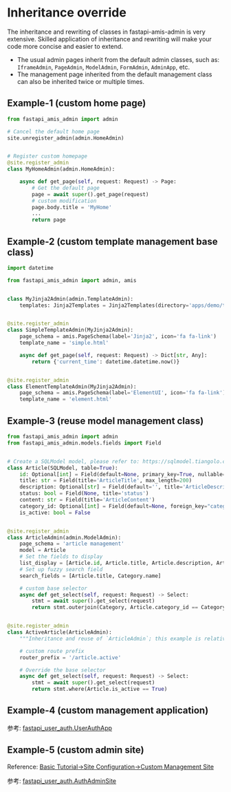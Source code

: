 # Inheritance override

The inheritance and rewriting of classes in fastapi-amis-admin is very extensive. Skilled application of inheritance and rewriting will make your code more concise and easier to extend.

- The usual admin pages inherit from the default admin classes, such as: `IframeAdmin`, `PageAdmin`, `ModelAdmin`, `FormAdmin`, `AdminApp`, etc.
- The management page inherited from the default management class can also be inherited twice or multiple times.

## Example-1 (custom home page)

```python linenums="1" hl_lines="4 9"
from fastapi_amis_admin import admin

# Cancel the default home page
site.unregister_admin(admin.HomeAdmin)


# Register custom homepage
@site.register_admin
class MyHomeAdmin(admin.HomeAdmin):

    async def get_page(self, request: Request) -> Page:
        # Get the default page
        page = await super().get_page(request)
        # custom modification
        page.body.title = 'MyHome'
        ...
        return page
```

## Example-2 (custom template management base class)

```python linenums="1" hl_lines="6 7 11 20"
import datetime

from fastapi_amis_admin import admin, amis


class MyJinja2Admin(admin.TemplateAdmin):
    templates: Jinja2Templates = Jinja2Templates(directory='apps/demo/templates')


@site.register_admin
class SimpleTemplateAdmin(MyJinja2Admin):
    page_schema = amis.PageSchema(label='Jinja2', icon='fa fa-link')
    template_name = 'simple.html'

    async def get_page(self, request: Request) -> Dict[str, Any]:
        return {'current_time': datetime.datetime.now()}


@site.register_admin
class ElementTemplateAdmin(MyJinja2Admin):
    page_schema = amis.PageSchema(label='ElementUI', icon='fa fa-link')
    template_name = 'element.html'

```

## Example-3 (reuse model management class)

```python linenums="1" hl_lines="32"
from fastapi_amis_admin import admin
from fastapi_amis_admin.models.fields import Field


# Create a SQLModel model, please refer to: https://sqlmodel.tiangolo.com/
class Article(SQLModel, table=True):
    id: Optional[int] = Field(default=None, primary_key=True, nullable=False)
    title: str = Field(title='ArticleTitle', max_length=200)
    description: Optional[str] = Field(default='', title='ArticleDescription', max_length=400)
    status: bool = Field(None, title='status')
    content: str = Field(title='ArticleContent')
    category_id: Optional[int] = Field(default=None, foreign_key="category.id", title='CategoryId')
    is_active: bool = False


@site.register_admin
class ArticleAdmin(admin.ModelAdmin):
    page_schema = 'article management'
    model = Article
    # Set the fields to display
    list_display = [Article.id, Article.title, Article.description, Article.status, Category.name]
    # Set up fuzzy search field
    search_fields = [Article.title, Category.name]

    # custom base selector
    async def get_select(self, request: Request) -> Select:
        stmt = await super().get_select(request)
        return stmt.outerjoin(Category, Article.category_id == Category.id)


@site.register_admin
class ActiveArticle(ArticleAdmin):
    """Inheritance and reuse of `ArticleAdmin`; this example is relatively simple, the actual application may be more complex."""

    # custom route prefix
    router_prefix = '/article.active'

    # Override the base selector
    async def get_select(self, request: Request) -> Select:
        stmt = await super().get_select(request)
        return stmt.where(Article.is_active == True)
```

## Example-4 (custom management application)

参考: [fastapi_user_auth.UserAuthApp](https://github.com/amisadmin/fastapi_user_auth/blob/9a7c30f5f562543c376fd0235091666547fb175d/fastapi_user_auth/app.py#L14)

## Example-5 (custom admin site)

Reference: [Basic Tutorial->Site Configuration->Custom Management Site](/tutorials/basic/Settings/#_4)

参考: [fastapi_user_auth.AuthAdminSite](https://github.com/amisadmin/fastapi_user_auth/blob/9a7c30f5f562543c376fd0235091666547fb175d/fastapi_user_auth/site.py#L16)

